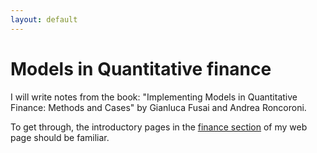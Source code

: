 ```yaml
---
layout: default
---
```


# Models in Quantitative finance

I will write notes from the book: "Implementing Models in Quantitative Finance: Methods and Cases" by Gianluca Fusai and Andrea Roncoroni.

To get through, the introductory pages in the [finance section](./..) of my web page should be familiar.